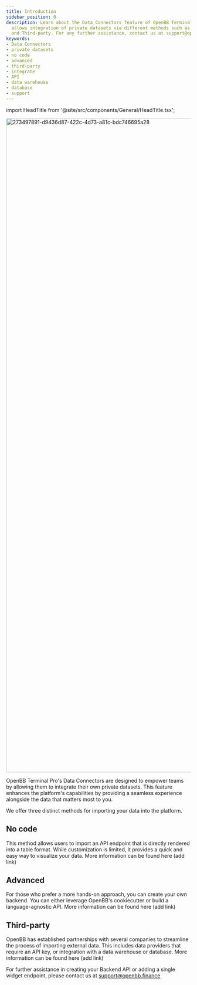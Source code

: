 ```yaml
---
title: Introduction
sidebar_position: 0
description: Learn about the Data Connectors feature of OpenBB Terminal Pro which
  allows integration of private datasets via different methods such as No code, Advanced
  and Third-party. For any further assistance, contact us at support@openbb.finance.
keywords:
- Data Connectors
- private datasets
- no code
- advanced
- third-party
- integrate
- API
- data warehouse
- database
- support
---
```


import HeadTitle from '@site/src/components/General/HeadTitle.tsx';

<HeadTitle title="Data Connectors | OpenBB Terminal Pro Docs" />

<img width="1785" alt="273497891-d9436d87-422c-4d73-a81c-bdc746695a28" src="https://github.com/OpenBB-finance/OpenBBTerminal/assets/25267873/f06f340b-0150-4475-baae-69a28a8d4493"/>

OpenBB Terminal Pro's Data Connectors are designed to empower teams by allowing them to integrate their own private datasets. This feature enhances the platform's capabilities by providing a seamless experience alongside the data that matters most to you.

We offer three distinct methods for importing your data into the platform.

## No code

This method allows users to import an API endpoint that is directly rendered into a table format. While customization is limited, it provides a quick and easy way to visualize your data. More information can be found here (add link)

## Advanced

For those who prefer a more hands-on approach, you can create your own backend. You can either leverage OpenBB's cookiecutter or build a language-agnostic API. More information can be found here (add link)

## Third-party

OpenBB has established partnerships with several companies to streamline the process of importing external data. This includes data providers that require an API key, or integration with a data warehouse or database. More information can be found here (add link)

For further assistance in creating your Backend API or adding a single widget endpoint, please contact us at support@openbb.finance
